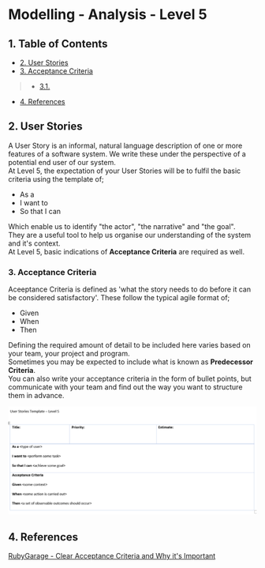 # Modelling - Analysis - Level 5

## 1. Table of Contents
- [2. User Stories](#2-user-stories)
- [3. Acceptance Criteria](#3-acceptance-criteria)
>  - [3.1. ](#31-)

- [4. References](#4-references)


## 2. User Stories

A User Story is an informal, natural language description of one or more features of a software system. We write these under the perspective of a potential end user of our system.  
At Level 5, the expectation of your User Stories will be to fulfil the basic criteria using the template of;

* As a
* I want to
* So that I can

Which enable us to identify "the actor", "the narrative" and "the goal".  
They are a useful tool to help us organise our understanding of the system and it's context.  
At Level 5, basic indications of **Acceptance Criteria** are required as well.

### 3. Acceptance Criteria

Aceeptance Criteria is defined as 'what the story needs to do before it can be considered satisfactory'.
These follow the typical agile format of;

* Given
* When
* Then

Defining the required amount of detail to be included here varies based on your team, your project and program.  
Sometimes you may be expected to include what is known as **Predecessor Criteria**.  
You can also write your acceptance criteria in the form of bullet points, but communicate with your team and find out the way you want to structure them in advance.

![](Level_5_UserStoryTemplate.PNG)

## 4. References
[RubyGarage - Clear Acceptance Criteria and Why it's Important](https://rubygarage.org/blog/clear-acceptance-criteria-and-why-its-important)
